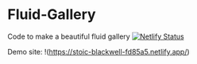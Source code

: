 # Fluid-Gallery
Code to make a beautiful fluid gallery
[![Netlify Status](https://api.netlify.com/api/v1/badges/d45fbbd3-de71-4ca8-be93-c2a2bc655e9d/deploy-status)](https://app.netlify.com/sites/stoic-blackwell-fd85a5/deploys)

Demo site: !(https://stoic-blackwell-fd85a5.netlify.app/)
